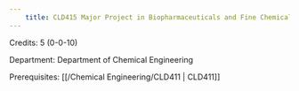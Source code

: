 ```yaml
---
    title: CLD415 Major Project in Biopharmaceuticals and Fine Chemicals
---
```

Credits: 5 (0-0-10)

Department: Department of Chemical Engineering

Prerequisites: [[/Chemical Engineering/CLD411 | CLD411]]

